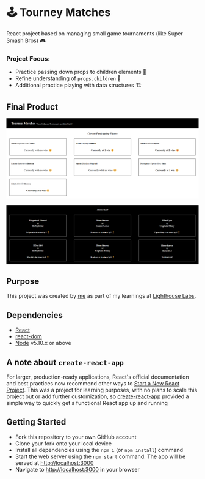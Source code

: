 # 🕹️ Tourney Matches

React project based on managing small game tournaments (like Super Smash Bros) 🎮

### Project Focus:  
* Practice passing down props to children elements 🏒
* Refine understanding of `props.children` 🐣
* Additional practice playing with data structures 🏗️

## Final Product

![Main View](public/readme_images/Main_View.png)

![Match List View](public/readme_images/Match_List_View.png)

## Purpose

This project was created by [me](https://github.com/kazvee) as part of my learnings at [Lighthouse Labs](https://www.lighthouselabs.ca/en/web-development-flex-program).

## Dependencies

- [React](https://react.dev/)
- [react-dom](https://legacy.reactjs.org/docs/react-dom.html)
- [Node](https://nodejs.org) v5.10.x or above

## A note about `create-react-app`

For larger, production-ready applications, React's official documentation and best practices now recommend other ways to [Start a New React Project](https://react.dev/learn/start-a-new-react-project). 
This was a project for learning purposes, with no plans to scale this project out or add further customization, so [create-react-app](https://github.com/facebook/create-react-app) provided a simple way to quickly get a functional React app up and running

## Getting Started

- Fork this repository to your own GitHub account
- Clone your fork onto your local device
- Install all dependencies using the `npm i` (or `npm install`) command
- Start the web server using the `npm start` command. The app will be served at [http://localhost:3000](http://localhost:3000/)
- Navigate to [http://localhost:3000](http://localhost:3000/) in your browser